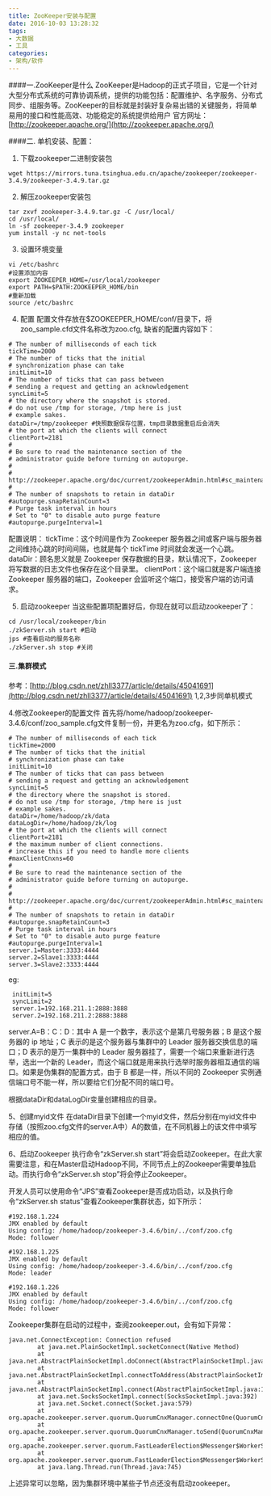 ```yaml
---
title: ZooKeeper安装与配置
date: 2016-10-03 13:28:32
tags:
- 大数据
- 工具
categories:
- 架构/软件
---
```

####一.ZooKeeper是什么
ZooKeeper是Hadoop的正式子项目，它是一个针对大型分布式系统的可靠协调系统，提供的功能包括：配置维护、名字服务、分布式同步、组服务等。ZooKeeper的目标就是封装好复杂易出错的关键服务，将简单易用的接口和性能高效、功能稳定的系统提供给用户
官方网址：[http://zookeeper.apache.org/](http://zookeeper.apache.org/)

####二. 单机安装、配置：
1. 下载zookeeper二进制安装包
```shell
wget https://mirrors.tuna.tsinghua.edu.cn/apache/zookeeper/zookeeper-3.4.9/zookeeper-3.4.9.tar.gz
```
2. 解压zookeeper安装包
```shell
tar zxvf zookeeper-3.4.9.tar.gz -C /usr/local/
cd /usr/local/
ln -sf zookeeper-3.4.9 zookeeper
yum install -y nc net-tools
```
3. 设置环境变量
```shell
vi /etc/bashrc
#设置添加内容
export ZOOKEEPER_HOME=/usr/local/zookeeper
export PATH=$PATH:ZOOKEEPER_HOME/bin
#重新加载
source /etc/bashrc
```
4. 配置
配置文件存放在$ZOOKEEPER_HOME/conf/目录下，将zoo_sample.cfd文件名称改为zoo.cfg,  缺省的配置内容如下：
```shell
# The number of milliseconds of each tick
tickTime=2000
# The number of ticks that the initial
# synchronization phase can take
initLimit=10
# The number of ticks that can pass between
# sending a request and getting an acknowledgement
syncLimit=5
# the directory where the snapshot is stored.
# do not use /tmp for storage, /tmp here is just
# example sakes.
dataDir=/tmp/zookeeper #快照数据保存位置，tmp目录数据重启后会消失
# the port at which the clients will connect
clientPort=2181
#
# Be sure to read the maintenance section of the
# administrator guide before turning on autopurge.
#
# http://zookeeper.apache.org/doc/current/zookeeperAdmin.html#sc_maintenance
#
# The number of snapshots to retain in dataDir
#autopurge.snapRetainCount=3
# Purge task interval in hours
# Set to "0" to disable auto purge feature
#autopurge.purgeInterval=1
```
配置说明：
tickTime：这个时间是作为 Zookeeper 服务器之间或客户端与服务器之间维持心跳的时间间隔，也就是每个 tickTime 时间就会发送一个心跳。
dataDir：顾名思义就是 Zookeeper 保存数据的目录，默认情况下，Zookeeper 将写数据的日志文件也保存在这个目录里。
clientPort：这个端口就是客户端连接 Zookeeper 服务器的端口，Zookeeper 会监听这个端口，接受客户端的访问请求。

5. 启动zookeeper
当这些配置项配置好后，你现在就可以启动zookeeper了：
```shell
cd /usr/local/zookeeper/bin
./zkServer.sh start #启动 
jps #查看启动的服务名称
./zkServer.sh stop #关闭
```

#### 三.集群模式
参考：[http://blog.csdn.net/zhll3377/article/details/45041691](http://blog.csdn.net/zhll3377/article/details/45041691)
1,2,3步同单机模式

4.修改Zookeeper的配置文件
首先将/home/hadoop/zookeeper-3.4.6/conf/zoo_sample.cfg文件复制一份，并更名为zoo.cfg，如下所示：
```shell
# The number of milliseconds of each tick  
tickTime=2000  
# The number of ticks that the initial   
# synchronization phase can take  
initLimit=10  
# The number of ticks that can pass between   
# sending a request and getting an acknowledgement  
syncLimit=5  
# the directory where the snapshot is stored.  
# do not use /tmp for storage, /tmp here is just   
# example sakes.  
dataDir=/home/hadoop/zk/data  
dataLogDir=/home/hadoop/zk/log  
# the port at which the clients will connect  
clientPort=2181  
# the maximum number of client connections.  
# increase this if you need to handle more clients  
#maxClientCnxns=60  
#  
# Be sure to read the maintenance section of the   
# administrator guide before turning on autopurge.  
#  
# http://zookeeper.apache.org/doc/current/zookeeperAdmin.html#sc_maintenance  
#  
# The number of snapshots to retain in dataDir  
#autopurge.snapRetainCount=3  
# Purge task interval in hours  
# Set to "0" to disable auto purge feature  
#autopurge.purgeInterval=1  
server.1=Master:3333:4444  
server.2=Slave1:3333:4444  
server.3=Slave2:3333:4444 
```
eg:
```shell
 initLimit=5 
 syncLimit=2 
 server.1=192.168.211.1:2888:3888 
 server.2=192.168.211.2:2888:3888
```
server.A=B：C：D：其中 A 是一个数字，表示这个是第几号服务器；B 是这个服务器的 ip 地址；C 表示的是这个服务器与集群中的 Leader 服务器交换信息的端口；D 表示的是万一集群中的 Leader 服务器挂了，需要一个端口来重新进行选举，选出一个新的 Leader，而这个端口就是用来执行选举时服务器相互通信的端口。如果是伪集群的配置方式，由于 B 都是一样，所以不同的 Zookeeper 实例通信端口号不能一样，所以要给它们分配不同的端口号。
 
根据dataDir和dataLogDir变量创建相应的目录。
 
5、创建myid文件
在dataDir目录下创建一个myid文件，然后分别在myid文件中存储（按照zoo.cfg文件的server.A中）A的数值，在不同机器上的该文件中填写相应的值。
 
6、启动Zookeeper
执行命令“zkServer.sh start”将会启动Zookeeper。在此大家需要注意，和在Master启动Hadoop不同，不同节点上的Zookeeper需要单独启动。而执行命令“zkServer.sh stop”将会停止Zookeeper。
 
开发人员可以使用命令“JPS”查看Zookeeper是否成功启动，以及执行命令“zkServer.sh status”查看Zookeeper集群状态，如下所示：
```shell
#192.168.1.224  
JMX enabled by default  
Using config: /home/hadoop/zookeeper-3.4.6/bin/../conf/zoo.cfg  
Mode: follower  
  
#192.168.1.225  
JMX enabled by default  
Using config: /home/hadoop/zookeeper-3.4.6/bin/../conf/zoo.cfg  
Mode: leader  
  
#192.168.1.226  
JMX enabled by default  
Using config: /home/hadoop/zookeeper-3.4.6/bin/../conf/zoo.cfg  
Mode: follower  
```
Zookeeper集群在启动的过程中，查阅zookeeper.out，会有如下异常：
```shell
java.net.ConnectException: Connection refused  
        at java.net.PlainSocketImpl.socketConnect(Native Method)  
        at java.net.AbstractPlainSocketImpl.doConnect(AbstractPlainSocketImpl.java:339)  
        at java.net.AbstractPlainSocketImpl.connectToAddress(AbstractPlainSocketImpl.java:200)  
        at java.net.AbstractPlainSocketImpl.connect(AbstractPlainSocketImpl.java:182)  
        at java.net.SocksSocketImpl.connect(SocksSocketImpl.java:392)  
        at java.net.Socket.connect(Socket.java:579)  
        at org.apache.zookeeper.server.quorum.QuorumCnxManager.connectOne(QuorumCnxManager.java:368)  
        at org.apache.zookeeper.server.quorum.QuorumCnxManager.toSend(QuorumCnxManager.java:341)  
        at org.apache.zookeeper.server.quorum.FastLeaderElection$Messenger$WorkerSender.process(FastLeaderElection.java:449)  
        at org.apache.zookeeper.server.quorum.FastLeaderElection$Messenger$WorkerSender.run(FastLeaderElection.java:430)  
        at java.lang.Thread.run(Thread.java:745)  
```
上述异常可以忽略，因为集群环境中某些子节点还没有启动zookeeper。